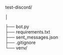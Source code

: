 test-discord/

│

├── bot.py                 
├── requirements.txt       
├── sent_messages.json     
├── .gitignore            
└── venv/                  
